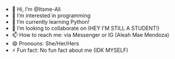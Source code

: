 - 👋 Hi, I’m @Itsme-Ali
- 👀 I’m interested in programming
- 🌱 I’m currently learning Python!
- 💞️ I’m looking to collaborate on (HEY I'M STILL A STUDENT!)
- 📫 How to reach me: via Messenger or IG (Aleah Mae Mendoza)
- 😄 Pronouns: She/Her/Hers
- ⚡ Fun fact: No fun fact about me (IDK MYSELF)

<!---
Itsme-Ali/Itsme-Ali is a ✨ special ✨ repository because its `README.md` (this file) appears on your GitHub profile.
You can click the Preview link to take a look at your changes.
--->
